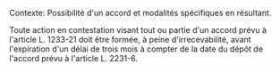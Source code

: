 Contexte: Possibilité d'un accord et modalités spécifiques en résultant.

Toute action en contestation visant tout ou partie d'un accord prévu à l'article L. 1233-21 doit être formée, à peine d'irrecevabilité, avant l'expiration d'un délai de trois mois à compter de la date du dépôt de l'accord prévu à l'article L. 2231-6.